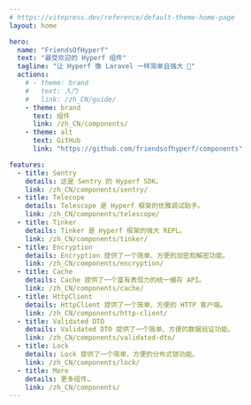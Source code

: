 ```yaml
---
# https://vitepress.dev/reference/default-theme-home-page
layout: home

hero:
  name: "FriendsOfHyperf"
  text: "最受欢迎的 Hyperf 组件"
  tagline: "让 Hyperf 像 Laravel 一样简单且强大 🚀"
  actions:
    # - theme: brand
    #   text: 入门
    #   link: /zh_CN/guide/
    - theme: brand
      text: 组件
      link: /zh_CN/components/
    - theme: alt
      text: GitHub
      link: "https://github.com/friendsofhyperf/components"

features:
  - title: Sentry
    details: 这是 Sentry 的 Hyperf SDK。
    link: /zh_CN/components/sentry/
  - title: Telecope
    details: Telescope 是 Hyperf 框架的优雅调试助手。
    link: /zh_CN/components/telescope/
  - title: Tinker
    details: Tinker 是 Hyperf 框架的强大 REPL。
    link: /zh_CN/components/tinker/
  - title: Encryption
    details: Encryption 提供了一个简单、方便的加密和解密功能。
    link: /zh_CN/components/encryption/
  - title: Cache
    details: Cache 提供了一个富有表现力的统一缓存 API。
    link: /zh_CN/components/cache/
  - title: HttpClient
    details: HttpClient 提供了一个简单、方便的 HTTP 客户端。
    link: /zh_CN/components/http-client/
  - title: Validated DTO
    details: Validated DTO 提供了一个简单、方便的数据验证功能。
    link: /zh_CN/components/validated-dto/
  - title: Lock
    details: Lock 提供了一个简单、方便的分布式锁功能。
    link: /zh_CN/components/lock/
  - title: More
    details: 更多组件…
    link: /zh_CN/components/
---
```


